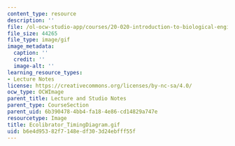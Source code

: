 ```yaml
---
content_type: resource
description: ''
file: /ol-ocw-studio-app/courses/20-020-introduction-to-biological-engineering-design-spring-2009/b6e4d95382f7148edf303d24ebfff55f_Ecolibrator_TimingDiagram.gif
file_size: 44265
file_type: image/gif
image_metadata:
  caption: ''
  credit: ''
  image-alt: ''
learning_resource_types:
- Lecture Notes
license: https://creativecommons.org/licenses/by-nc-sa/4.0/
ocw_type: OCWImage
parent_title: Lecture and Studio Notes
parent_type: CourseSection
parent_uid: 6b390478-4bb4-fa18-4e86-cd14829a747e
resourcetype: Image
title: Ecolibrator_TimingDiagram.gif
uid: b6e4d953-82f7-148e-df30-3d24ebfff55f
---
```

